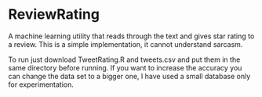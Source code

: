 # ReviewRating
A machine learning utility that reads through the text and gives star rating to a review.
This is a simple implementation, it cannot understand sarcasm.

To run just download TweetRating.R and tweets.csv and put them in the same directory before running.
If you want to increase the accuracy you can change the data set to a bigger one, I have used a small database only for experimentation.
